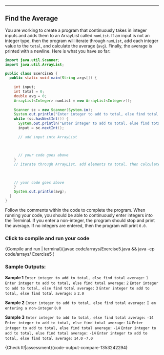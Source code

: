 ---

## Find the Average
You are working to create a program that continuously takes in integer inputs and adds them to an ArrayList called `numList`. If an input is not an integer type, then the program will iterate through `numList`, add each integer value to the `total`, and calculate the average (`avg`). Finally, the average is printed with a newline. Here is what you have so far:
```java
import java.util.Scanner;
import java.util.ArrayList;

public class Exercise5 {
  public static void main(String args[]) {
    
    int input;
    int total = 0;
    double avg = 0;
    ArrayList<Integer> numList = new ArrayList<Integer>();
    
    Scanner sc = new Scanner(System.in);
    System.out.println("Enter integer to add to total, else find total average:");
    while (sc.hasNextInt()) {
      System.out.println("Enter integer to add to total, else find total average:");
      input = sc.nextInt();
      
      // add input into ArrayList
      
      
      
      // your code goes above
    }
    // iterate through ArrayList, add elements to total, then calculate average
    
    
    
    // your code goes above
    }
    System.out.println(avg);
  }
}
```

Follow the comments within the code to complete the program. When running your code, you should be able to continuously enter integers into the Terminal. If you enter a non-integer, the program should stop and print the average. If no integers are entered, then the program will print `0.0`.

### Click to compile and run your code
{Compile and run | terminal}(javac code/arrays/Exercise5.java && java -cp code/arrays/ Exercise5 )

### Sample Outputs:

**Sample 1**
`Enter integer to add to total, else find total average:`
`1`
`Enter integer to add to total, else find total average:`
`2`
`Enter integer to add to total, else find total average:`
`3`
`Enter integer to add to total, else find total average:`
`x`
`2.0`

**Sample 2**
`Enter integer to add to total, else find total average:`
`I am entering a non-integer`
`0.0`

**Sample 3**
`Enter integer to add to total, else find total average:`
`-14`
`Enter integer to add to total, else find total average:`
`14`
`Enter integer to add to total, else find total average:`
`-14`
`Enter integer to add to total, else find total average:`
`-14`
`Enter integer to add to total, else find total average:`
`14.0`
`-7.0`

{Check It!|assessment}(code-output-compare-1353242294)
